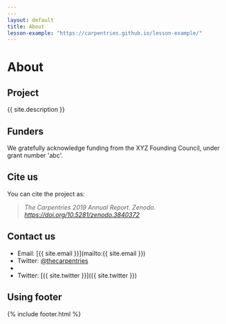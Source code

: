 ```yaml
---
---
layout: default
title: About
lesson-example: "https://carpentries.github.io/lesson-example/"
---
```


# About

## Project

{{ site.description }}

## Funders

We gratefully acknowledge funding from the XYZ Founding Council, under grant number 'abc'.

## Cite us

You can cite the project as:

>    *The Carpentries 2019 Annual Report. Zenodo. https://doi.org/10.5281/zenodo.3840372*

## Contact us

- Email: [{{ site.email }}](mailto:{{ site.email }})
- Twitter: [@thecarpentries](https://twitter.com/thecarpentries)
- 
- Twitter: [{{ site.twitter }}]({{ site.twitter }})

## Using footer

{% include footer.html %}
